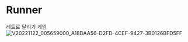 # Runner
레트로 달리기 게임
![V20221122_005659000_A18DAA56-D2FD-4CEF-9427-3B0126BFD5FF](https://github.com/bboooyaho/Runner/assets/60571718/49d96187-ab7f-4a28-b5bd-545505a17382)


<p align="center">
  <img src="">
</p>






